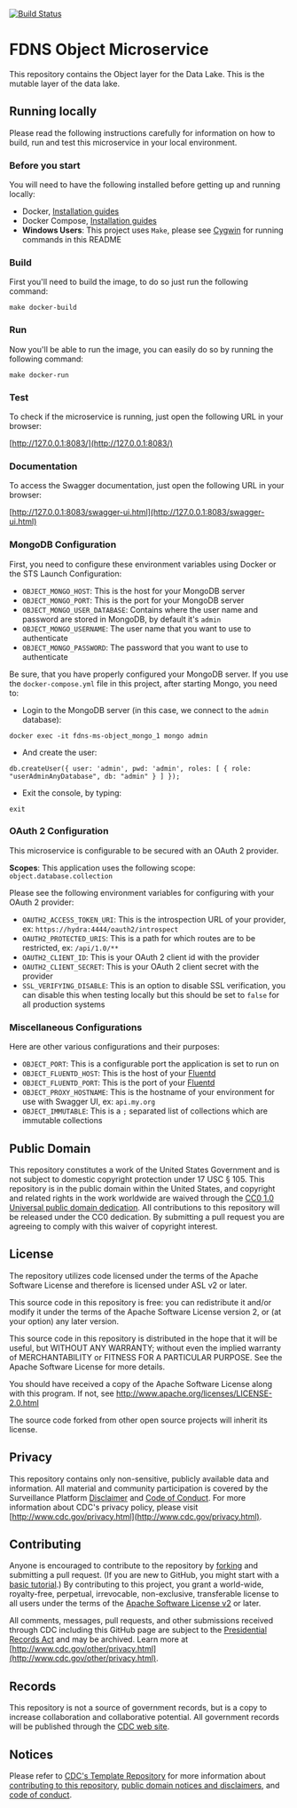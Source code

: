 [![Build Status](https://travis-ci.org/CDCgov/fdns-ms-object.svg?branch=master)](https://travis-ci.org/CDCgov/fdns-ms-object)

# FDNS Object Microservice
This repository contains the Object layer for the Data Lake. This is the mutable layer of the data lake.

## Running locally
Please read the following instructions carefully for information on how to build, run and test this microservice in your local environment.

### Before you start
You will need to have the following installed before getting up and running locally:

- Docker, [Installation guides](https://docs.docker.com/install/)
- Docker Compose, [Installation guides](https://docs.docker.com/compose/install/)
- **Windows Users**: This project uses `Make`, please see [Cygwin](http://www.cygwin.com/) for running commands in this README

### Build

First you'll need to build the image, to do so just run the following command:

```
make docker-build
```

### Run

Now you'll be able to run the image, you can easily do so by running the following command:

```
make docker-run
```

### Test

To check if the microservice is running, just open the following URL in your browser:

[http://127.0.0.1:8083/](http://127.0.0.1:8083/)

### Documentation

To access the Swagger documentation, just open the following URL in your browser:

[http://127.0.0.1:8083/swagger-ui.html](http://127.0.0.1:8083/swagger-ui.html)

### MongoDB Configuration

First, you need to configure these environment variables using Docker or the STS Launch Configuration:

* `OBJECT_MONGO_HOST`: This is the host for your MongoDB server
* `OBJECT_MONGO_PORT`: This is the port for your MongoDB server
* `OBJECT_MONGO_USER_DATABASE`: Contains where the user name and password are stored in MongoDB, by default it's `admin`
* `OBJECT_MONGO_USERNAME`: The user name that you want to use to authenticate
* `OBJECT_MONGO_PASSWORD`: The password that you want to use to authenticate

Be sure, that you have properly configured your MongoDB server. If you use the `docker-compose.yml` file in this project, after starting Mongo, you need to:

* Login to the MongoDB server (in this case, we connect to the `admin` database):

```
docker exec -it fdns-ms-object_mongo_1 mongo admin
```

* And create the user:

```
db.createUser({ user: 'admin', pwd: 'admin', roles: [ { role: "userAdminAnyDatabase", db: "admin" } ] });
```

* Exit the console, by typing:

```
exit
```

### OAuth 2 Configuration

This microservice is configurable to be secured with an OAuth 2 provider.

__Scopes__: This application uses the following scope: `object.database.collection`

Please see the following environment variables for configuring with your OAuth 2 provider:

* `OAUTH2_ACCESS_TOKEN_URI`: This is the introspection URL of your provider, ex: `https://hydra:4444/oauth2/introspect`
* `OAUTH2_PROTECTED_URIS`: This is a path for which routes are to be restricted, ex: `/api/1.0/**`
* `OAUTH2_CLIENT_ID`: This is your OAuth 2 client id with the provider
* `OAUTH2_CLIENT_SECRET`: This is your OAuth 2 client secret with the provider
* `SSL_VERIFYING_DISABLE`: This is an option to disable SSL verification, you can disable this when testing locally but this should be set to `false` for all production systems

### Miscellaneous Configurations

Here are other various configurations and their purposes:

* `OBJECT_PORT`: This is a configurable port the application is set to run on
* `OBJECT_FLUENTD_HOST`: This is the host of your [Fluentd](https://www.fluentd.org/)
* `OBJECT_FLUENTD_PORT`: This is the port of your [Fluentd](https://www.fluentd.org/)
* `OBJECT_PROXY_HOSTNAME`: This is the hostname of your environment for use with Swagger UI, ex: `api.my.org`
* `OBJECT_IMMUTABLE`: This is a `;` separated list of collections which are immutable collections
  
## Public Domain
This repository constitutes a work of the United States Government and is not
subject to domestic copyright protection under 17 USC § 105. This repository is in
the public domain within the United States, and copyright and related rights in
the work worldwide are waived through the [CC0 1.0 Universal public domain dedication](https://creativecommons.org/publicdomain/zero/1.0/).
All contributions to this repository will be released under the CC0 dedication. By
submitting a pull request you are agreeing to comply with this waiver of
copyright interest.

## License
The repository utilizes code licensed under the terms of the Apache Software
License and therefore is licensed under ASL v2 or later.

This source code in this repository is free: you can redistribute it and/or modify it under
the terms of the Apache Software License version 2, or (at your option) any
later version.

This source code in this repository is distributed in the hope that it will be useful, but WITHOUT ANY
WARRANTY; without even the implied warranty of MERCHANTABILITY or FITNESS FOR A
PARTICULAR PURPOSE. See the Apache Software License for more details.

You should have received a copy of the Apache Software License along with this
program. If not, see http://www.apache.org/licenses/LICENSE-2.0.html

The source code forked from other open source projects will inherit its license.


## Privacy
This repository contains only non-sensitive, publicly available data and
information. All material and community participation is covered by the
Surveillance Platform [Disclaimer](https://github.com/CDCgov/template/blob/master/DISCLAIMER.md)
and [Code of Conduct](https://github.com/CDCgov/template/blob/master/code-of-conduct.md).
For more information about CDC's privacy policy, please visit [http://www.cdc.gov/privacy.html](http://www.cdc.gov/privacy.html).

## Contributing
Anyone is encouraged to contribute to the repository by [forking](https://help.github.com/articles/fork-a-repo)
and submitting a pull request. (If you are new to GitHub, you might start with a
[basic tutorial](https://help.github.com/articles/set-up-git).) By contributing
to this project, you grant a world-wide, royalty-free, perpetual, irrevocable,
non-exclusive, transferable license to all users under the terms of the
[Apache Software License v2](http://www.apache.org/licenses/LICENSE-2.0.html) or
later.

All comments, messages, pull requests, and other submissions received through
CDC including this GitHub page are subject to the [Presidential Records Act](http://www.archives.gov/about/laws/presidential-records.html)
and may be archived. Learn more at [http://www.cdc.gov/other/privacy.html](http://www.cdc.gov/other/privacy.html).

## Records
This repository is not a source of government records, but is a copy to increase
collaboration and collaborative potential. All government records will be
published through the [CDC web site](http://www.cdc.gov).

## Notices
Please refer to [CDC's Template Repository](https://github.com/CDCgov/template)
for more information about [contributing to this repository](https://github.com/CDCgov/template/blob/master/CONTRIBUTING.md),
[public domain notices and disclaimers](https://github.com/CDCgov/template/blob/master/DISCLAIMER.md),
and [code of conduct](https://github.com/CDCgov/template/blob/master/code-of-conduct.md).
